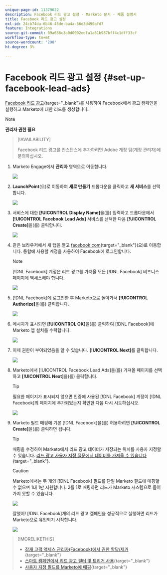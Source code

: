 ```yaml
---
unique-page-id: 11379622
description: Facebook 리드 광고 설정 - Marketo 문서 - 제품 설명서
title: Facebook 리드 광고 설정
exl-id: 24cb74da-6b46-45de-ba4a-66e3d490afd7
feature: Integrations
source-git-commit: 09a656c3a0d0002edfa1a61b987bff4c1dff33cf
workflow-type: tm+mt
source-wordcount: '298'
ht-degree: 3%

---
```


# Facebook 리드 광고 설정 {#set-up-facebook-lead-ads}

[Facebook 리드 광고](https://www.facebook.com/business/ads/ad-objectives/lead-generation){target="_blank"}를 사용하여 Facebook에서 광고 캠페인을 실행하고 Marketo에 대한 리드를 생성합니다.

>[!NOTE]
>
>**관리자 권한 필요**

>[!AVAILABILITY]
>
>Facebook 리드 광고를 인스턴스에 추가하려면 Adobe 계정 팀(계정 관리자)에 문의하십시오.

1. Marketo Engage에서 **관리자** 영역으로 이동합니다.

   ![](assets/set-up-facebook-lead-ads-1.png)

1. **LaunchPoint**(으)로 이동하여 **새로 만들기** 드롭다운을 클릭하고 **새 서비스**&#x200B;를 선택합니다.

   ![](assets/set-up-facebook-lead-ads-2.png)

1. 서비스에 대한 **[!UICONTROL Display Name]**&#x200B;을(를) 입력하고 드롭다운에서 **[!UICONTROL Facebook Lead Ads]** 서비스를 선택한 다음 **[!UICONTROL Create]**&#x200B;을(를) 클릭합니다.

   ![](assets/set-up-facebook-lead-ads-3.png)

1. 같은 브라우저에서 새 탭을 열고 [facebook.com](https://www.facebook.com){target="_blank"}(으)로 이동합니다. 통합에 사용할 계정을 사용하여 Facebook에 로그인합니다.

   >[!NOTE]
   >
   >[!DNL Facebook] 계정은 리드 광고를 가져올 모든 [!DNL Facebook] 비즈니스 페이지에 액세스해야 합니다.

   ![](assets/set-up-facebook-lead-ads-4.png)

1. [!DNL Facebook]에 로그인한 후 Marketo으로 돌아가서 **[!UICONTROL Authorize]**&#x200B;을(를) 클릭합니다.

   ![](assets/set-up-facebook-lead-ads-5.png)

1. 메시지가 표시되면 **[!UICONTROL OK]**&#x200B;을(를) 클릭하여 [!DNL Facebook]에 Marketo 앱 설치를 수락합니다.

   ![](assets/set-up-facebook-lead-ads-6.png)

1. 이제 권한이 부여되었음을 알 수 있습니다. **[!UICONTROL Next]**&#x200B;를 클릭합니다.

   ![](assets/set-up-facebook-lead-ads-7.png)

1. Marketo에서 [!UICONTROL Facebook Lead Ads]을(를) 가져올 페이지를 선택하고 **[!UICONTROL Next]**&#x200B;을(를) 클릭합니다.

   >[!TIP]
   >
   >필요한 페이지가 표시되지 않으면 인증에 사용된 [!DNL Facebook] 계정이 [!DNL Facebook]의 페이지에 추가되었는지 확인한 다음 다시 시도하십시오.

   ![](assets/set-up-facebook-lead-ads-8.png)

1. Marketo 필드 매핑에 기본 [!DNL Facebook]을(를) 허용하려면 **[!UICONTROL Create]**&#x200B;을(를) 클릭하면 됩니다.

   >[!TIP]
   >
   >매핑을 수정하여 Marketo에서 리드 광고 데이터가 저장되는 위치를 사용자 지정할 수 있습니다. [리드 광고 사용자 지정 질문에서 데이터를 가져올 수 있습니다](/help/marketo/product-docs/demand-generation/facebook/set-up-facebook-lead-ads/map-custom-fields-to-marketo.md){target="_blank"}.

   >[!CAUTION]
   >
   >Marketo에서는 두 개의 [!DNL Facebook] 필드를 단일 Marketo 필드에 매핑할 수 없으며 1대 1만 지원합니다. 2를 1로 매핑하면 리드가 Marketo 시스템으로 들어가지 못할 수 있습니다.

   ![](assets/set-up-facebook-lead-ads-9.png)

   잘했어! [!DNL Facebook]개의 리드 광고 캠페인을 성공적으로 실행하면 리드가 Marketo으로 유입되기 시작합니다.

   ![](assets/set-up-facebook-lead-ads-10.png)

>[!MORELIKETHIS]
>
>* [잠재 고객 액세스 관리자(Facebook)에서 권한 할당/제거](https://www.facebook.com/business/help/540596413257598?id=735435806665862){target="_blank"}
>* [스마트 캠페인에서 리드 광고 필터 및 트리거 사용](/help/marketo/product-docs/demand-generation/facebook/use-lead-ads-filters-and-triggers-in-a-smart-campaign.md){target="_blank"}
>* [사용자 지정 필드를 Marketo에 매핑](/help/marketo/product-docs/demand-generation/facebook/set-up-facebook-lead-ads/map-custom-fields-to-marketo.md){target="_blank"}
